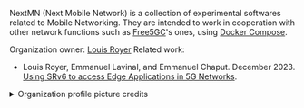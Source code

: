 NextMN (Next Mobile Network) is a collection of experimental softwares related to Mobile Networking.
They are intended to work in cooperation with other network functions such as [Free5GC](https://github.com/free5gc)'s ones, using [Docker Compose](https://github.com/docker/compose).

Organization owner: [Louis Royer](https://github.com/louisroyer)
Related work:
- Louis Royer, Emmanuel Lavinal, and Emmanuel Chaput. December 2023. [Using SRv6 to access Edge Applications in 5G Networks](https://doi.org/10.1145/3630202.3630231).

<details><summary>Organization profile picture credits</summary>
<ul><li><a href="https://commons.wikimedia.org/wiki/File:Pirate_Flag.svg">Oren neu dag, CC-BY-SA-3.0</a></li></ul>
</details>
